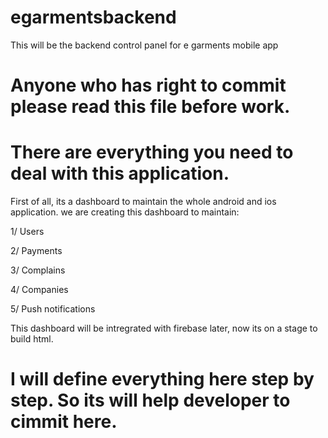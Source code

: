 # egarmentsbackend
This will be the backend control panel for e garments mobile app

# Anyone who has right to commit please read this file before work.
# There are everything you need to deal with this application.
First of all, its a dashboard to maintain the whole android and ios application. we are creating this dashboard to maintain:

1/ Users

2/ Payments

3/ Complains

4/ Companies

5/ Push notifications

This dashboard will be intregrated with firebase later, now its on a stage to build html.
# I will define everything here step by step. So its will help developer to cimmit here.
